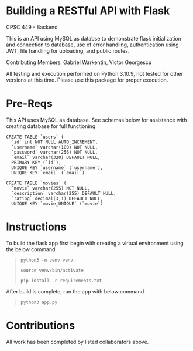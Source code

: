 # Building a RESTful API with Flask

CPSC 449 - Backend

This is an API using MySQL as databse to demonstrate flask initialization and connection to database, use of error handling, authentication using JWT, file handling for uploading, and public routes.

Contributing Members: Gabriel Warkentin, Victor Georgescu

All testing and execution performed on Python 3.10.9, not tested for other versions at this time. Please use this package for proper execution.

# Pre-Reqs

This API uses MySQL as database. See schemas below for assistance with creating database for full functioning.

```
CREATE TABLE `users` (
  `id` int NOT NULL AUTO_INCREMENT,
  `username` varchar(100) NOT NULL,
  `password` varchar(256) NOT NULL,
  `email` varchar(320) DEFAULT NULL,
  PRIMARY KEY (`id`),
  UNIQUE KEY `username` (`username`),
  UNIQUE KEY `email` (`email`)
```

```
CREATE TABLE `movies` (
  `movie` varchar(255) NOT NULL,
  `description` varchar(255) DEFAULT NULL,
  `rating` decimal(3,1) DEFAULT NULL,
  UNIQUE KEY `movie_UNIQUE` (`movie`)
```

# Instructions

To build the flask app first begin with creating a virtual environment using the below command

>`python3 -m venv venv`
>
>`source venv/bin/activate`
>
>`pip install -r requirements.txt`

After build is complete, run the app with below command

>`python3 app.py`

# Contributions

All work has been completed by listed collaborators above.
